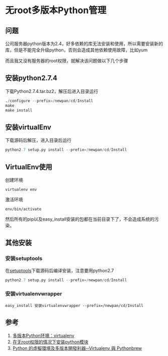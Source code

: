 # 无root多版本Python管理

## 问题

公司服务器python版本为2.4，好多依赖的库无法安装和使用，所以需要安装新的库，但是不能完全升级python，否则会造成其他依赖使用故障，比如yum

而且我又没有服务器的root权限，就解决该问题做以下几个步骤

## 安装python2.7.4

下载Python2.7.4.tar.bz2，解压后进入目录运行

```python
./configure --prefix=/newpan/cd/Install
make
make install
```

## 安装virtualEnv

下载源码后解压，进入目录后运行

```python
python2.7 setup.py install --prefix=/newpan/cd/Install
```



## VirtualEnv使用

创建环境

```shell
virtualenv env
```

激活环境

```shell
env/bin/activate
```
然后所有的pip以及easy_install安装的包都在当前目录下了，不会造成系统的污染。

## 其他安装

### 安装setuptools

在[setuptools](https://pypi.python.org/pypi/setuptools#files)下载源码后编译安装，注意要用python2.7

```python
python2.7 setup.py install --prefix=/newpan/cd/Install
```

### 安装virtualenvwrapper

```shell
easy_install 安装virtualenvwrapper --prefix=/newpan/cd/Install
```


## 参考

1. [多版本Python环境：virtualenv](http://www.leric.info/?p=231)
2. [在无root权限的情况下安装python模块 ](http://blog.chinaunix.net/uid-8487640-id-3171972.html)
3. [Python 的虛擬環境及多版本開發利器─Virtualenv 與 Pythonbrew](http://www.openfoundry.org/tw/tech-column/8516-pythons-virtual-environment-and-multi-version-programming-tools-virtualenv-and-pythonbrew)